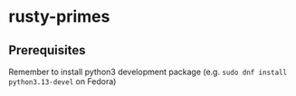 # rusty-primes

## Prerequisites

Remember to install python3 development package (e.g. `sudo dnf install python3.13-devel` on Fedora)
